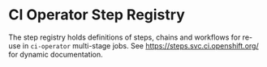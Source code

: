# CI Operator Step Registry

The step registry holds definitions of steps, chains and workflows for re-use in `ci-operator` multi-stage jobs.
See https://steps.svc.ci.openshift.org/ for dynamic documentation.
